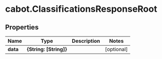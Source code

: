 # cabot.ClassificationsResponseRoot

## Properties

Name | Type | Description | Notes
------------ | ------------- | ------------- | -------------
**data** | **{String: [String]}** |  | [optional] 


